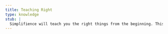 ```yaml
---
title: Teaching Right
type: knowledge
stub: |
  Simplifience will teach you the right things from the beginning. This may be strange, but only insofar as reality is strange.
---
```

